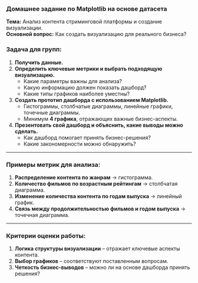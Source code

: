 ### **Домашнее задание по Matplotlib на основе датасета**  
 **Тема:** Анализ контента стриминговой платформы и создание визуализации.  
 **Основной вопрос:** Как создать визуализацию для реального бизнеса?  

### **Задача для групп:**  
1. **Получить данные.**  
2. **Определить ключевые метрики и выбрать подходящую визуализацию.**  
   - Какие параметры важны для анализа?  
   - Какую информацию должен показать дашборд?  
   - Какие типы графиков наиболее уместны?  
3. **Создать прототип дашборда с использованием Matplotlib.**  
   - Гистограммы, столбчатые диаграммы, линейные графики, точечные диаграммы.  
   - Минимум **4 графика**, отражающих важные бизнес-аспекты.  
4. **Презентовать свой дашборд и объяснить, какие выводы можно сделать.**  
   - Как дашборд помогает принять бизнес-решения?  
   - Какие закономерности можно обнаружить?  

---

### **Примеры метрик для анализа:**
1. **Распределение контента по жанрам** → гистограмма.  
2. **Количество фильмов по возрастным рейтингам** → столбчатая диаграмма.  
3. **Изменение количества контента по годам выпуска** → линейный график.  
4. **Связь между продолжительностью фильмов и годом выпуска** → точечная диаграмма.  

---

### **Критерии оценки работы:**  
1. **Логика структуры визуализации** – отражает ключевые аспекты контента.  
2. **Выбор графиков** – соответствуют поставленным вопросам.  
3. **Четкость бизнес-выводов** – можно ли на основе дашборда принять решения?  
